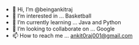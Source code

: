 - 👋 Hi, I’m @beingankitraj
- 👀 I’m interested in ... Basketball 
- 🌱 I’m currently learning ... Java and Python
- 💞️ I’m looking to collaborate on ... Google
- 📫 How to reach me ... ankit0raj001@gmail.com

<!---
beingankitraj/beingankitraj is a ✨ special ✨ repository because its `README.md` (this file) appears on your GitHub profile.
You can click the Preview link to take a look at your changes.
--->
